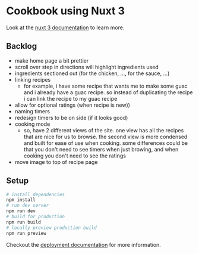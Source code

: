 # Cookbook using Nuxt 3

Look at the [nuxt 3 documentation](https://v3.nuxtjs.org) to learn more.

## Backlog

- make home page a bit prettier
- scroll over step in directions will highlight ingredients used
- ingredients sectioned out (for the chicken, ..., for the sauce, ...)
- linking recipes
  - for example, i have some recipe that wants me to make some guac and i already have a guac recipe. so instead of duplicating the recipe i can link the recipe to my guac recipe
- allow for optional ratings (when recipe is new))
- naming timers
- redesign timers to be on side (if it looks good)
- cooking mode
  - so, have 2 different views of the site. one view has all the recipes that are nice for us to browse. the second view is more condensed and built for ease of use when cooking. some differences could be that you don't need to see timers when just browing, and when cooking you don't need to see the ratings
- move image to top of recipe page

## Setup

```bash
# install dependencies
npm install
# run dev server
npm run dev
# build for production
npm run build
# locally preview production build
npm run preview
```

Checkout the [deployment documentation](https://v3.nuxtjs.org/guide/deploy/presets) for more information.
